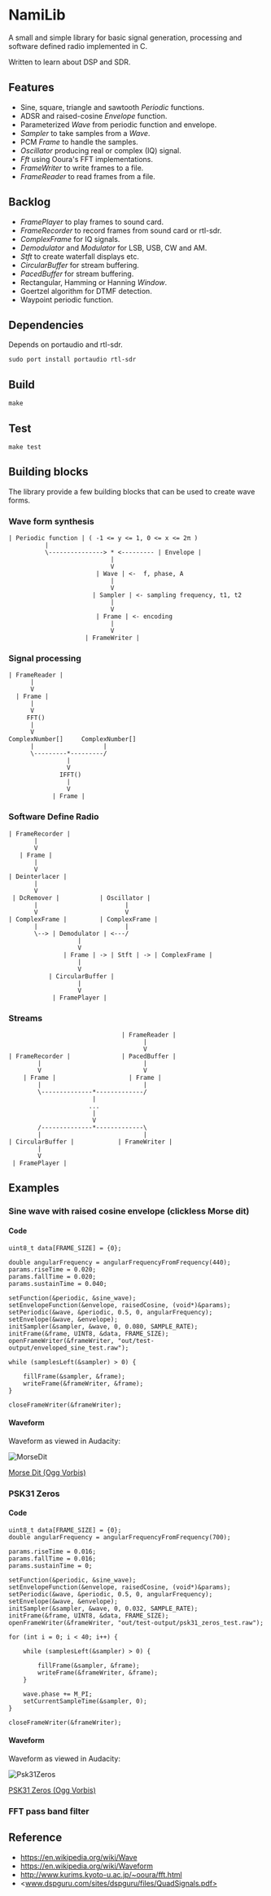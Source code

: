 NamiLib
=======

A small and simple library for basic signal generation, processing and software defined radio implemented in C.

Written to learn about DSP and SDR.

Features
--------

* Sine, square, triangle and sawtooth _Periodic_ functions.
* ADSR and raised-cosine _Envelope_ function.
* Parameterized _Wave_ from periodic function and envelope.
* _Sampler_ to take samples from a _Wave_.
* PCM _Frame_ to handle the samples.
* _Oscillator_ producing real or complex (IQ) signal.
* _Fft_ using Ooura's FFT implementations.
* _FrameWriter_ to write frames to a file.
* _FrameReader_ to read frames from a file.

Backlog
-------

* _FramePlayer_ to play frames to sound card.
* _FrameRecorder_ to record frames from sound card or rtl-sdr.
* _ComplexFrame_ for IQ signals.
* _Demodulator_ and _Modulator_ for LSB, USB, CW and AM.
* _Stft_ to create waterfall displays etc.
* _CircularBuffer_ for stream buffering.
* _PacedBuffer_ for stream buffering.
* Rectangular, Hamming or Hanning _Window_.
* Goertzel algorithm for DTMF detection.
* Waypoint periodic function.

Dependencies
------------

Depends on portaudio and rtl-sdr.

    sudo port install portaudio rtl-sdr

Build
-----

    make

Test
----

    make test

Building blocks
---------------

The library provide a few building blocks that can be used to create wave forms.

### Wave form synthesis

    | Periodic function | ( -1 <= y <= 1, 0 <= x <= 2π )
              |
              \---------------> * <--------- | Envelope |
                                |
                                V
                            | Wave | <-  f, phase, A
                                |
                                V
                           | Sampler | <- sampling frequency, t1, t2 
                                |
                                V
                            | Frame | <- encoding
                                |
                                V
                         | FrameWriter |

### Signal processing

    | FrameReader |
          |
          V
      | Frame |
          |
          V
         FFT()
          |
          V
    ComplexNumber[]     ComplexNumber[]
          |                   |
          \---------*---------/
                    |
                    V
                  IFFT()
                    |
                    V
                | Frame |

### Software Define Radio

    | FrameRecorder |
           |
           V
       | Frame |
           |
           V
    | Deinterlacer |  
           |
           V
     | DcRemover |           | Oscillator |
           |                        |
           V                        V
    | ComplexFrame |         | ComplexFrame |
           |                        |
           \--> | Demodulator | <---/
                       |
                       V
                   | Frame | -> | Stft | -> | ComplexFrame |
                       |
                       V
               | CircularBuffer |
                       |
                       V
                | FramePlayer |

### Streams

                                   | FrameReader |
                                         |
                                         V
    | FrameRecorder |              | PacedBuffer |
            |                            |
            V                            V
        | Frame |                    | Frame |
            |                            |
            \--------------*-------------/
                           |
                          ...
                           |
                           V
            /--------------*-------------\
            |                            |
    | CircularBuffer |            | FrameWriter |
            |
            V
     | FramePlayer |

Examples
--------

### Sine wave with raised cosine envelope (clickless Morse dit)

#### Code

    uint8_t data[FRAME_SIZE] = {0};

    double angularFrequency = angularFrequencyFromFrequency(440);
    params.riseTime = 0.020;
    params.fallTime = 0.020;
    params.sustainTime = 0.040;

    setFunction(&periodic, &sine_wave);
    setEnvelopeFunction(&envelope, raisedCosine, (void*)&params);
    setPeriodic(&wave, &periodic, 0.5, 0, angularFrequency);
    setEnvelope(&wave, &envelope);
    initSampler(&sampler, &wave, 0, 0.080, SAMPLE_RATE);
    initFrame(&frame, UINT8, &data, FRAME_SIZE);
    openFrameWriter(&frameWriter, "out/test-output/enveloped_sine_test.raw");

    while (samplesLeft(&sampler) > 0) {

        fillFrame(&sampler, &frame);
        writeFrame(&frameWriter, &frame);
    }

    closeFrameWriter(&frameWriter);

#### Waveform

Waveform as viewed in Audacity:

![MorseDit](https://github.com/daijo/NamiLib/raw/master/examples/morse_dit.png)

[Morse Dit (Ogg Vorbis)](https://github.com/daijo/NamiLib/raw/master/examples/morse_dit.ogg)

### PSK31 Zeros

#### Code

    uint8_t data[FRAME_SIZE] = {0};
    double angularFrequency = angularFrequencyFromFrequency(700);

    params.riseTime = 0.016;
    params.fallTime = 0.016;
    params.sustainTime = 0;

    setFunction(&periodic, &sine_wave);
    setEnvelopeFunction(&envelope, raisedCosine, (void*)&params);
    setPeriodic(&wave, &periodic, 0.5, 0, angularFrequency);
    setEnvelope(&wave, &envelope);
    initSampler(&sampler, &wave, 0, 0.032, SAMPLE_RATE);
    initFrame(&frame, UINT8, &data, FRAME_SIZE);
    openFrameWriter(&frameWriter, "out/test-output/psk31_zeros_test.raw");

    for (int i = 0; i < 40; i++) {

        while (samplesLeft(&sampler) > 0) {

            fillFrame(&sampler, &frame);
            writeFrame(&frameWriter, &frame);
        }

        wave.phase += M_PI;
        setCurrentSampleTime(&sampler, 0);
    }

    closeFrameWriter(&frameWriter);

#### Waveform

Waveform as viewed in Audacity:

![Psk31Zeros](https://github.com/daijo/NamiLib/raw/master/examples/psk31_zeros.png)

[PSK31 Zeros (Ogg Vorbis)](https://github.com/daijo/NamiLib/raw/master/examples/psk31_zeros.ogg)

### FFT pass band filter

Reference
---------
* <https://en.wikipedia.org/wiki/Wave>
* <https://en.wikipedia.org/wiki/Waveform>
* <http://www.kurims.kyoto-u.ac.jp/~ooura/fft.html>
* <www.dspguru.com/sites/dspguru/files/QuadSignals.pdf>
